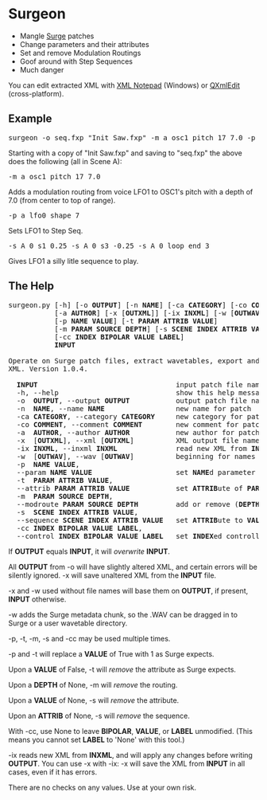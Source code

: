# Surgeon

* Mangle [Surge](https://surge-synthesizer.github.io/) patches
* Change parameters and their attributes
* Set and remove Modulation Routings
* Goof around with Step Sequences
* Much danger

You can edit extracted XML with [XML Notepad](https://github.com/microsoft/xmlnotepad) (Windows)
or [QXmlEdit](https://github.com/lbellonda/qxmledit) (cross-platform).

## Example
<pre>surgeon -o seq.fxp "Init Saw.fxp" -m a_osc1_pitch 17 7.0 -p a_lfo0_shape 7 -s A 0 s1 0.25 -s A 0 s3 -0.25 -s A 0 loop_end 3</pre>

Starting with a copy of "Init Saw.fxp" and saving to "seq.fxp" the above does the following (all in Scene A):

<pre>-m a_osc1_pitch 17 7.0</pre>Adds a modulation routing from voice LFO1 to OSC1's pitch with a depth of 7.0 (from center to top of range).

<pre>-p a_lfo0_shape 7</pre>Sets LFO1 to Step Seq.

<pre>-s A 0 s1 0.25 -s A 0 s3 -0.25 -s A 0 loop_end 3</pre>Gives LFO1 a silly litle sequence to play.

## The Help
<pre>
surgeon.py [-h] [-o <b>OUTPUT</b>] [-n <b>NAME</b>] [-ca <b>CATEGORY</b>] [-co <b>COMMENT</b>]
           [-a <b>AUTHOR</b>] [-x [<b>OUTXML</b>]] [-ix <b>INXML</b>] [-w [<b>OUTWAV</b>]]
           [-p <b>NAME</b> <b>VALUE</b>] [-t <b>PARAM</b> <b>ATTRIB</b> <b>VALUE</b>]
           [-m <b>PARAM</b> <b>SOURCE</b> <b>DEPTH</b>] [-s <b>SCENE</b> <b>INDEX</b> <b>ATTRIB</b> <b>VALUE</b>]
           [-cc <b>INDEX</b> <b>BIPOLAR</b> <b>VALUE</b> <b>LABEL</b>]
           <b>INPUT</b>

Operate on Surge patch files, extract wavetables, export and import
XML. Version 1.0.4.

  <b>INPUT</b>                                 input patch file name
  -h, --help                            show this help message and exit
  -o  <b>OUTPUT</b>, --output <b>OUTPUT</b>           output patch file name
  -n  <b>NAME</b>, --name <b>NAME</b>                 new name for patch
  -ca <b>CATEGORY</b>, --category <b>CATEGORY</b>     new category for patch
  -co <b>COMMENT</b>, --comment <b>COMMENT</b>        new comment for patch
  -a  <b>AUTHOR</b>, --author <b>AUTHOR</b>           new author for patch
  -x  [<b>OUTXML</b>], --xml [<b>OUTXML</b>]          XML output file name
  -ix <b>INXML</b>, --inxml <b>INXML</b>              read new XML from <b>INXML</b>
  -w  [<b>OUTWAV</b>], --wav [<b>OUTWAV</b>]          beginning for names of .WAV files
  -p  <b>NAME</b> <b>VALUE</b>,
  --param <b>NAME</b> <b>VALUE</b>                    set <b>NAME</b>d parameter to <b>VALUE</b>
  -t  <b>PARAM</b> <b>ATTRIB</b> <b>VALUE</b>,
  --attrib <b>PARAM</b> <b>ATTRIB</b> <b>VALUE</b>           set <b>ATTRIB</b>ute of <b>PARAM</b>eter to <b>VALUE</b>
  -m  <b>PARAM</b> <b>SOURCE</b> <b>DEPTH</b>,
  --modroute <b>PARAM</b> <b>SOURCE</b> <b>DEPTH</b>         add or remove (<b>DEPTH</b>=None) modulation routing
  -s  <b>SCENE</b> <b>INDEX</b> <b>ATTRIB</b> <b>VALUE</b>,
  --sequence <b>SCENE</b> <b>INDEX</b> <b>ATTRIB</b> <b>VALUE</b>   set <b>ATTRIB</b>ute to <b>VALUE</b> in <b>INDEX</b>ed sequence in <b>SCENE</b>
  -cc <b>INDEX</b> <b>BIPOLAR</b> <b>VALUE</b> <b>LABEL</b>,
  --control <b>INDEX</b> <b>BIPOLAR</b> <b>VALUE</b> <b>LABEL</b>   set <b>INDEX</b>ed controller's state</pre>
If <b>OUTPUT</b> equals <b>INPUT</b>, it will *overwrite* <b>INPUT</b>.

All <b>OUTPUT</b> from -o will have slightly altered XML, and certain errors
will be silently ignored. -x will save unaltered XML from the <b>INPUT</b>
file.

-x and -w used without file names will base them on <b>OUTPUT</b>, if
present, <b>INPUT</b> otherwise.

-w adds the Surge metadata chunk, so the .WAV can be dragged in to
Surge or a user wavetable directory.

-p, -t, -m, -s and -cc may be used multiple times.

-p and -t will replace a <b>VALUE</b> of True with 1 as Surge expects.

Upon a <b>VALUE</b> of False, -t will *remove* the attribute as Surge
expects.

Upon a <b>DEPTH</b> of None, -m will *remove* the routing.

Upon a <b>VALUE</b> of None, -s will *remove* the attribute.

Upon an <b>ATTRIB</b> of None, -s will *remove* the sequence.

With -cc, use None to leave <b>BIPOLAR</b>, <b>VALUE</b>, or <b>LABEL</b> unmodified. (This
means you cannot set <b>LABEL</b> to 'None' with this tool.)

-ix reads new XML from <b>INXML</b>, and will apply any changes before
writing <b>OUTPUT</b>. You can use -x with -ix: -x will save the XML from
<b>INPUT</b> in all cases, even if it has errors.

There are no checks on any values. Use at your own risk.
